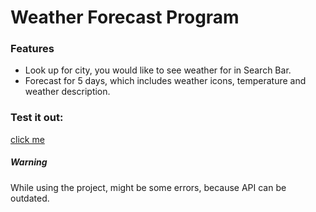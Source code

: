 # Weather Forecast Program

### Features
- Look up for city, you would like to see weather for in Search Bar.
- Forecast for 5 days, which includes weather icons, temperature and weather description.

### Test it out:
[click me](https://danbilous1.github.io/Weather-Forecast/)

##### Warning
While using the project, might be some errors, because API can be outdated.
